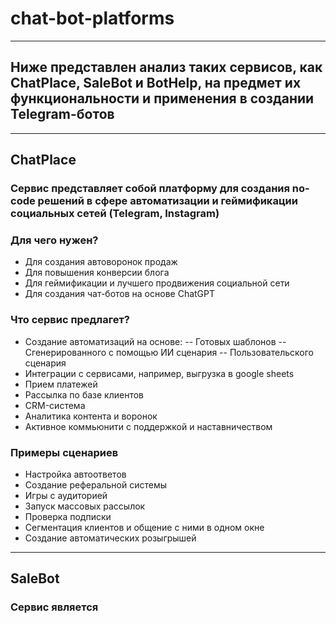 # chat-bot-platforms
---
## Ниже представлен анализ таких сервисов, как ChatPlace, SaleBot и BotHelp, на предмет их функциональности и применения в создании Telegram-ботов
---
## ChatPlace
### Сервис представляет собой платформу для создания no-code решений в сфере автоматизации и геймификации социальных сетей (Telegram, Instagram)
### Для чего нужен?
- Для создания автоворонок продаж
- Для повышения конверсии блога
- Для геймификации и лучшего продвижения социальной сети
- Для создания чат-ботов на основе ChatGPT
### Что сервис предлагет?
- Создание автоматизаций на основе:
-- Готовых шаблонов
-- Сгенерированного с помощью ИИ сценария
-- Пользовательского сценария
- Интеграции с сервисами, например, выгрузка в google sheets
- Прием платежей
- Рассылка по базе клиентов
- CRM-система
- Аналитика контента и воронок
- Активное коммьюнити с поддержкой и наставничеством
### Примеры сценариев
- Настройка автоответов
- Создание реферальной системы
- Игры с аудиторией
- Запуск массовых рассылок
- Проверка подписки
- Сегментация клиентов и общение с ними в одном окне
- Создание автоматических розыгрышей
---
## SaleBot
### Сервис является 
